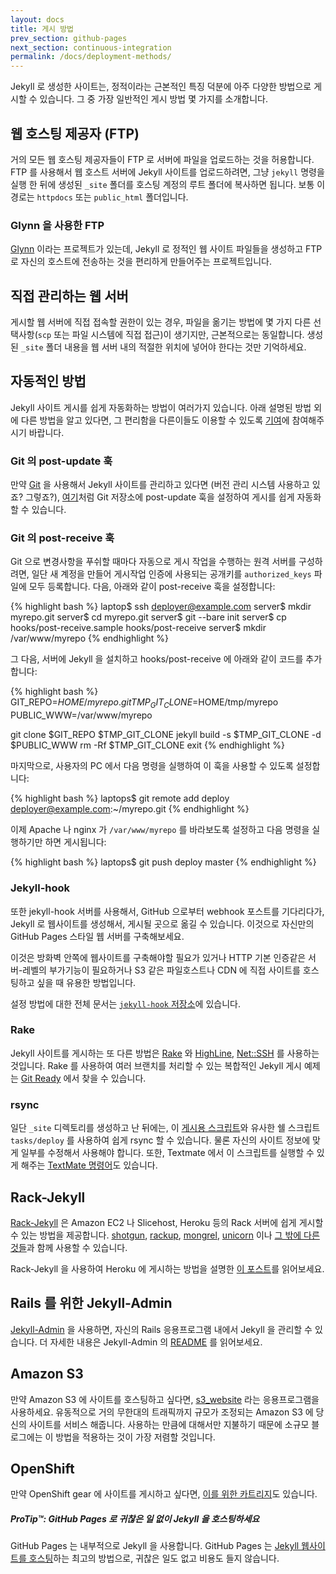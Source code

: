 ```yaml
---
layout: docs
title: 게시 방법
prev_section: github-pages
next_section: continuous-integration
permalink: /docs/deployment-methods/
---
```


Jekyll 로 생성한 사이트는, 정적이라는 근본적인 특징 덕분에 아주 다양한 방법으로 게시할 수 있습니다. 그 중 가장 일반적인 게시 방법 몇 가지를 소개합니다.

## 웹 호스팅 제공자 (FTP)

거의 모든 웹 호스팅 제공자들이 FTP 로 서버에 파일을 업로드하는 것을 허용합니다. FTP 를 사용해서 웹 호스트 서버에 Jekyll 사이트를 업로드하려면, 그냥 `jekyll` 명령을 실행 한 뒤에 생성된 `_site` 폴더를 호스팅 계정의 루트 폴더에 복사하면 됩니다. 보통 이 경로는 `httpdocs` 또는 `public_html` 폴더입니다.

### Glynn 을 사용한 FTP

[Glynn](https://github.com/dmathieu/glynn) 이라는 프로젝트가 있는데, Jekyll 로 정적인 웹 사이트 파일들을 생성하고
FTP 로 자신의 호스트에 전송하는 것을 편리하게 만들어주는 프로젝트입니다.

## 직접 관리하는 웹 서버

게시할 웹 서버에 직접 접속할 권한이 있는 경우, 파일을 옮기는 방법에 몇 가지 다른 선택사항(`scp` 또는 파일 시스템에 직접 접근)이 생기지만, 근본적으로는 동일합니다. 생성된 `_site` 폴더 내용을 웹 서버 내의 적절한 위치에 넣어야 한다는 것만 기억하세요.

## 자동적인 방법

Jekyll 사이트 게시를 쉽게 자동화하는 방법이 여러가지 있습니다. 아래 설명된 방법 외에 다른 방법을 알고 있다면, 그 편리함을 다른이들도 이용할 수 있도록 [기여](../contributing/)에 참여해주시기 바랍니다.

### Git 의 post-update 훅

만약 [Git](http://git-scm.com/) 을 사용해서 Jekyll 사이트를 관리하고 있다면
(버전 관리 시스템 사용하고 있죠? 그렇죠?),
[여기](http://web.archive.org/web/20091223025644/http://www.taknado.com/en/2009/03/26/deploying-a-jekyll-generated-site/)처럼
Git 저장소에 post-update 훅을 설정하여 게시를 쉽게 자동화 할 수 있습니다.

### Git 의 post-receive 훅

Git 으로 변경사항을 푸쉬할 때마다 자동으로 게시 작업을 수행하는 원격 서버를 구성하려면, 일단 새 계정을 만들어 게시작업 인증에 사용되는 공개키를 `authorized_keys` 파일에 모두 등록합니다. 다음, 아래와 같이 post-receive 훅을 설정합니다:

{% highlight bash %}
laptop$ ssh deployer@example.com
server$ mkdir myrepo.git
server$ cd myrepo.git
server$ git --bare init
server$ cp hooks/post-receive.sample hooks/post-receive
server$ mkdir /var/www/myrepo
{% endhighlight %}

그 다음, 서버에 Jekyll 을 설치하고 hooks/post-receive 에 아래와 같이 코드를
추가합니다:

{% highlight bash %}
GIT_REPO=$HOME/myrepo.git
TMP_GIT_CLONE=$HOME/tmp/myrepo
PUBLIC_WWW=/var/www/myrepo

git clone $GIT_REPO $TMP_GIT_CLONE
jekyll build -s $TMP_GIT_CLONE -d $PUBLIC_WWW
rm -Rf $TMP_GIT_CLONE
exit
{% endhighlight %}

마지막으로, 사용자의 PC 에서 다음 명령을 실행하여 이 훅을 사용할 수 있도록
설정합니다:

{% highlight bash %}
laptops$ git remote add deploy deployer@example.com:~/myrepo.git
{% endhighlight %}

이제 Apache 나 nginx 가 `/var/www/myrepo` 를 바라보도록 설정하고 다음 명령을
실행하기만 하면 게시됩니다:

{% highlight bash %}
laptops$ git push deploy master
{% endhighlight %}

### Jekyll-hook

또한 jekyll-hook 서버를 사용해서, GitHub 으로부터 webhook 포스트를 기다리다가,
Jekyll 로 웹사이트를 생성해서, 게시될 곳으로 옮길 수 있습니다. 이것으로 자신만의
GitHub Pages 스타일 웹 서버를 구축해보세요.

이것은 방화벽 안쪽에 웹사이트를 구축해야할 필요가 있거나 HTTP 기본 인증같은
서버-레벨의 부가기능이 필요하거나 S3 같은 파일호스트나 CDN 에 직접 사이트를
호스팅하고 싶을 때 유용한 방법입니다.

설정 방법에 대한 전체 문서는 [`jekyll-hook`
저장소](https://github.com/developmentseed/jekyll-hook)에 있습니다.

### Rake

Jekyll 사이트를 게시하는 또 다른 방법은 [Rake](https://github.com/jimweirich/rake) 와 [HighLine](https://github.com/JEG2/highline),
[Net::SSH](https://github.com/net-ssh/net-ssh) 를 사용하는 것입니다. Rake 를 사용하여 여러 브랜치를 처리할 수 있는 복합적인 Jekyll 게시 예제는 [Git Ready](https://github.com/gitready/gitready/blob/cdfbc4ec5321ff8d18c3ce936e9c749dbbc4f190/Rakefile) 에서 찾을 수 있습니다.

### rsync

일단 `_site` 디렉토리를 생성하고 난 뒤에는, 이 [게시용 스크립트](https://github.com/henrik/henrik.nyh.se/blob/master/tasks/deploy)와 유사한 쉘 스크립트 `tasks/deploy` 를 사용하여 쉽게 rsync 할 수 있습니다. 물론 자신의 사이트 정보에 맞게 일부를 수정해서 사용해야 합니다.
또한, Textmate 에서 이 스크립트를 실행할 수 있게 해주는 [TextMate 명령어](http://gist.github.com/214959)도 있습니다.


## Rack-Jekyll

[Rack-Jekyll](https://github.com/adaoraul/rack-jekyll/) 은 Amazon EC2 나 Slicehost, Heroku 등의 Rack 서버에 쉽게 게시할 수 있는 방법을 제공합니다. [shotgun](https://github.com/rtomayko/shotgun/), [rackup](https://github.com/rack/rack), [mongrel](https://github.com/mongrel/mongrel), [unicorn](https://github.com/defunkt/unicorn/) 이나 [그 밖에 다른 것들](https://github.com/adaoraul/rack-jekyll#readme)과 함께 사용할 수 있습니다.

Rack-Jekyll 을 사용하여 Heroku 에 게시하는 방법을 설명한 [이 포스트](http://blog.crowdint.com/2010/08/02/instant-blog-using-jekyll-and-heroku.html)를 읽어보세요.

## Rails 를 위한 Jekyll-Admin

[Jekyll-Admin](https://github.com/zkarpinski/Jekyll-Admin) 을 사용하면, 자신의 Rails 응용프로그램 내에서 Jekyll 을 관리할 수 있습니다. 더 자세한 내용은 Jekyll-Admin 의 [README](https://github.com/zkarpinski/Jekyll-Admin/blob/master/README) 를 읽어보세요.

## Amazon S3

만약 Amazon S3 에 사이트를 호스팅하고 싶다면,
[s3_website](https://github.com/laurilehmijoki/s3_website) 라는 응용프로그램을
사용하세요.
유동적으로 거의 무한대의 트래픽까지 규모가 조정되는 Amazon S3 에 당신의 사이트를
서비스 해줍니다. 사용하는 만큼에 대해서만 지불하기 때문에 소규모 블로그에는 이
방법을 적용하는 것이 가장 저렴할 것입니다.

## OpenShift

만약 OpenShift gear 에 사이트를 게시하고 싶다면, [이를 위한
카트리지](https://github.com/openshift-cartridges/openshift-jekyll-cartridge)도 있습니다.

<div class="note">
  <h5>ProTip™: GitHub Pages 로 귀찮은 일 없이 Jekyll 을 호스팅하세요</h5>
  <p>GitHub Pages 는 내부적으로 Jekyll 을 사용합니다. GitHub Pages 는 <a href="../github-pages/">Jekyll 웹사이트를 호스팅</a>하는 최고의 방법으로, 귀찮은 일도 없고 비용도 들지 않습니다.</p>
</div>
